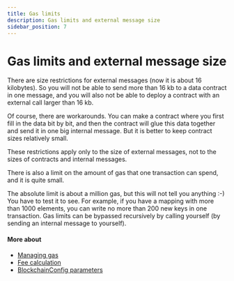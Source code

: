 ```yaml
---
title: Gas limits
description: Gas limits and external message size
sidebar_position: 7
---
```


# Gas limits and external message size

There are size restrictions for external messages (now it is about 16 kilobytes). So you will not be able to send more than 16 kb to a data contract in one message, and you will also not be able to deploy a contract with an external call larger than 16 kb.

Of course, there are workarounds. You can make a contract where you first fill in the data bit by bit, and then the contract will glue this data together and send it in one big internal message. But it is better to keep contract sizes relatively small.

These restrictions apply only to the size of external messages, not to the sizes of contracts and internal messages.

There is also a limit on the amount of gas that one transaction can spend, and it is quite small.

The absolute limit is about a million gas, but this will not tell you anything :-) You have to test it to see. For example, if you have a mapping with more than 1000 elements, you can write no more than 200 new keys in one transaction. Gas limits can be bypassed recursively by calling yourself (by sending an internal message to yourself).

#### More about

- [Managing gas](../../../arch/20-managing-gas.md)
- [Fee calculation](../../../arch/30-fee-calculation.md)
- [BlockchainConfig parameters](../../../arch/60-executor.md#blockchainconfig-parameters)
